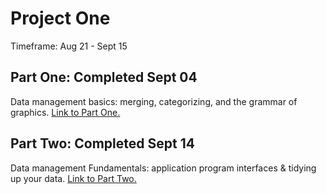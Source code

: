 # Project One

Timeframe: Aug 21 - Sept 15 <br/>

## Part One: Completed Sept 04
Data management basics: merging, categorizing, and the grammar of graphics. [Link to Part One.](p1part1.md)<br/>

## Part Two: Completed Sept 14
Data management Fundamentals: application program interfaces & tidying up your data. [Link to Part Two.](p1part2.md)<br/>
